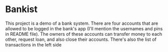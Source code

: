 # Bankist
This project is a demo of a bank system. There are four accounts that are allowed to be logged in the bank's app (I'll mention the usernames and pins in README file). The owners of these accounts can transfer money to each other, request loan, and also close their accounts. There's also the list of transactions in the left side
